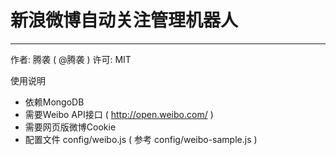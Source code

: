 # 新浪微博自动关注管理机器人

------

作者: 腾袭 ( @腾袭 )
许可: MIT

使用说明
* 依赖MongoDB
* 需要Weibo API接口 ( http://open.weibo.com/ )
* 需要网页版微博Cookie
* 配置文件 config/weibo.js ( 参考 config/weibo-sample.js )

